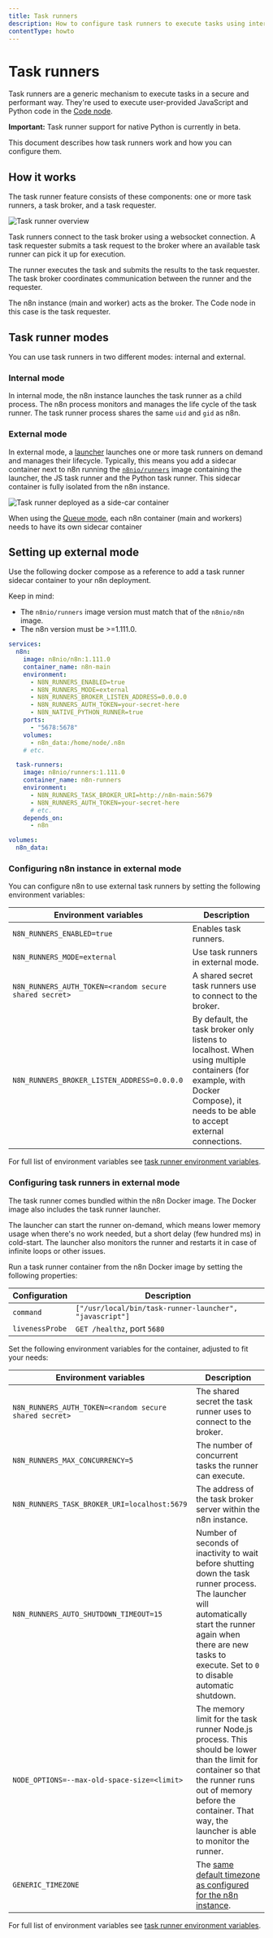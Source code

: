 ```yaml
---
title: Task runners
description: How to configure task runners to execute tasks using internal or external runner processes.
contentType: howto
---
```


# Task runners

Task runners are a generic mechanism to execute tasks in a secure and performant way. They're used to execute user-provided JavaScript and Python code in the [Code node](/integrations/builtin/core-nodes/n8n-nodes-base.code/index.md).

**Important:** Task runner support for native Python is currently in beta.

This document describes how task runners work and how you can configure them.

## How it works

The task runner feature consists of these components: one or more task runners, a task broker, and a task requester.

![Task runner overview](/_images/hosting/configuration/task-runner-concept.png)

Task runners connect to the task broker using a websocket connection. A task requester submits a task request to the broker where an available task runner can pick it up for execution.

The runner executes the task and submits the results to the task requester. The task broker coordinates communication between the runner and the requester.

The n8n instance (main and worker) acts as the broker. The Code node in this case is the task requester.

## Task runner modes

You can use task runners in two different modes: internal and external.

### Internal mode

In internal mode, the n8n instance launches the task runner as a child process. The n8n process monitors and manages the life cycle of the task runner. The task runner process shares the same `uid` and `gid` as n8n.

### External mode

In external mode, a [launcher](https://github.com/n8n-io/task-runner-launcher) launches one or more task runners on demand and manages their lifecycle. Typically, this means you add a sidecar container next to n8n running the [`n8nio/runners`](https://hub.docker.com/r/n8nio/runners) image containing the launcher, the JS task runner and the Python task runner. This sidecar container is fully isolated from the n8n instance. 

![Task runner deployed as a side-car container](/_images/hosting/configuration/task-runner-external-mode.png)

When using the [Queue mode](/hosting/scaling/queue-mode.md), each n8n container (main and workers) needs to have its own sidecar container

## Setting up external mode

Use the following docker compose as a reference to add a task runner sidecar container to your n8n deployment.

Keep in mind:

- The `n8nio/runners` image version must match that of the `n8nio/n8n` image.
- The n8n version must be >=1.111.0.

```yaml
services:
  n8n:
    image: n8nio/n8n:1.111.0
    container_name: n8n-main
    environment:
      - N8N_RUNNERS_ENABLED=true
      - N8N_RUNNERS_MODE=external
      - N8N_RUNNERS_BROKER_LISTEN_ADDRESS=0.0.0.0
      - N8N_RUNNERS_AUTH_TOKEN=your-secret-here
      - N8N_NATIVE_PYTHON_RUNNER=true
    ports:
      - "5678:5678"
    volumes:
      - n8n_data:/home/node/.n8n
    # etc.

  task-runners:
    image: n8nio/runners:1.111.0
    container_name: n8n-runners
    environment:
      - N8N_RUNNERS_TASK_BROKER_URI=http://n8n-main:5679
      - N8N_RUNNERS_AUTH_TOKEN=your-secret-here
      # etc.
    depends_on:
      - n8n

volumes:
  n8n_data:
```

### Configuring n8n instance in external mode

You can configure n8n to use external task runners by setting the following environment variables:

| Environment variables                                  | Description                                                |
|--------------------------------------------------------|------------------------------------------------------------|
| `N8N_RUNNERS_ENABLED=true`                             | Enables task runners.                                      |
| `N8N_RUNNERS_MODE=external`                            | Use task runners in external mode.                         |
| `N8N_RUNNERS_AUTH_TOKEN=<random secure shared secret>` | A shared secret task runners use to connect to the broker. |
| `N8N_RUNNERS_BROKER_LISTEN_ADDRESS=0.0.0.0` | By default, the task broker only listens to localhost. When using multiple containers (for example, with Docker Compose), it needs to be able to accept external connections. |

For full list of environment variables see [task runner environment variables](/hosting/configuration/environment-variables/task-runners.md).

### Configuring task runners in external mode

The task runner comes bundled within the n8n Docker image. The Docker image also includes the task runner launcher.

The launcher can start the runner on-demand, which means lower memory usage when there's no work needed, but a short delay (few hundred ms) in cold-start. The launcher also monitors the runner and restarts it in case of infinite loops or other issues.

Run a task runner container from the n8n Docker image by setting the following properties:

| Configuration   | Description                                             |
|-----------------|---------------------------------------------------------|
| `command`       | `["/usr/local/bin/task-runner-launcher", "javascript"]` |
| `livenessProbe` | `GET /healthz`, port `5680`                             |

Set the following environment variables for the container, adjusted to fit your needs:

| Environment variables | Description |
| ------ | ----- |
| `N8N_RUNNERS_AUTH_TOKEN=<random secure shared secret>` | The shared secret the task runner uses to connect to the broker. |
| `N8N_RUNNERS_MAX_CONCURRENCY=5` | The number of concurrent tasks the runner can execute. |
| `N8N_RUNNERS_TASK_BROKER_URI=localhost:5679` | The address of the task broker server within the n8n instance. |
| `N8N_RUNNERS_AUTO_SHUTDOWN_TIMEOUT=15` | Number of seconds of inactivity to wait before shutting down the task runner process. The launcher will automatically start the runner again when there are new tasks to execute. Set to `0` to disable automatic shutdown. |
| `NODE_OPTIONS=--max-old-space-size=<limit>` | The memory limit for the task runner Node.js process. This should be lower than the limit for container so that the runner runs out of memory before the container. That way, the launcher is able to monitor the runner. |
| `GENERIC_TIMEZONE` | The [same default timezone as configured for the n8n instance](/hosting/configuration/environment-variables/timezone-localization.md). |

For full list of environment variables see [task runner environment variables](/hosting/configuration/environment-variables/task-runners.md).
